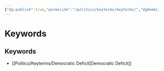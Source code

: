 ```yaml
---
{"dg-publish":true,"permalink":"/politics/keyterms/keyterms/","dgHomeLink":true,"dgPassFrontmatter":false}
---
```


# Keywords

## Keywords
- [[Politics/Keyterms/Democratic Deficit|Democratic Deficit]]